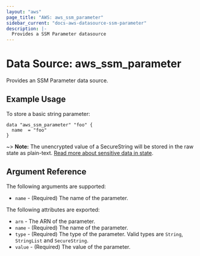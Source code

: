 ```yaml
---
layout: "aws"
page_title: "AWS: aws_ssm_parameter"
sidebar_current: "docs-aws-datasource-ssm-parameter"
description: |-
  Provides a SSM Parameter datasource
---
```


# Data Source: aws\_ssm\_parameter

Provides an SSM Parameter data source.

## Example Usage

To store a basic string parameter:

```hcl
data "aws_ssm_parameter" "foo" {
  name  = "foo"
}
```

~> **Note:** The unencrypted value of a SecureString will be stored in the raw state as plain-text.
[Read more about sensitive data in state](/docs/state/sensitive-data.html).

## Argument Reference

The following arguments are supported:

* `name` - (Required) The name of the parameter.


The following attributes are exported:

* `arn` - The ARN of the parameter.
* `name` - (Required) The name of the parameter.
* `type` - (Required) The type of the parameter. Valid types are `String`, `StringList` and `SecureString`.
* `value` - (Required) The value of the parameter.
